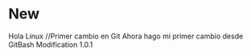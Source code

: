 # New
Hola Linux //Primer cambio en Git
Ahora hago mi primer cambio desde GitBash
Modification 1.0.1


